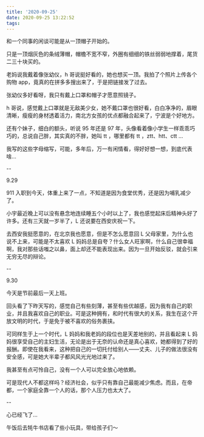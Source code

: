 ```yaml
---
title: '2020-09-25'
date: 2020-09-25 13:22:52
tags:
---
```


和一个同事的闲谈可能是从一顶帽子开始的。

只是一顶烟灰色的条绒薄帽，帽檐不宽不窄，外圈有细细的铁丝弱弱地撑着，尾货二三十块买的。

老妈说我戴着像张幼仪，h 哥说挺好看的，她也想买一顶。我拍了个照片上传各个购物 app，竟真的在拼多多搜出来了，于是把链接发了过去。

张幼仪多好看呀，我只有戴上口罩和帽子才愿意照镜子。

h 哥说，感觉戴上口罩就是无敌美少女，她不戴口罩也很好看，白白净净的，眉眼清晰，瘦瘦的身材透着活力，南北方女孩的优点都融合起来了，宁波是个好地方。

还有个妹子，细白的额头，听说 95 年还是 97 年，头像看着像小学生一样乖乖巧巧的，总说自己胖，其实真的不胖，她叫 tt ，哪里都有 tt ，ztt、htt、ctt ...

我写的这些字母缩写，可能，多年后，万一有闲情看，得好好想一想，到底代表啥...

--

9.29

911 入职到今天，体重上来了一点，不知道是因为食堂优秀，还是因为哺乳减少了。

小宇最近晚上可以没有悬念地连续睡五个小时以上了，我也感觉起床后精神头好了许多。还有三天就一岁半了，L 还说要在西安庆祝一下。

去西安我挺愿意的，在北京我也愿意，但是不怎么愿意回 L 父母家里，为什么也说不上来，可能是不太喜欢 L 妈妈总是自夸？什么女人旺家啊，什么自己很幸福啊，我对那些话嗤之以鼻，面上却还不能表现出来。因为一旦开始反驳，就会引来无穷无尽的辩论。

--

9.30

今天是节前最后一天上班。

回头看了下昨天写的，感觉自己有些刻薄，甚至有些优越感，因为我有自己的职业，并且我喜欢自己的职业。可是这种拥有，和时代有很大的关系，我生在这个开放文明的时代，于是免于被不喜欢的俗务裹挟。

可同样生于上一个时代，L 妈妈和我老妈的段位也是天差地别的，并且看起来 L 妈妈很享受自己的主妇生活，无论是出于无奈的认命还是真心喜欢，她都得到了好的报酬。即使在我看来，这种把自己的一切托付给别人——丈夫、儿子的做法很没有安全感，可是她大半辈子都风风光光地过来了。

我甚至有点可怜自己，没有一个人可以完全放心地依赖。

可是现代人不都这样吗？经济社会，似乎只有靠自己最能减少焦虑。而且，在帝都，一个家庭全靠一个人的话，那个人压力也太大了。

--

心已经飞了...

午饭后去牦牛书店看了些小玩具，带给孩子们～

